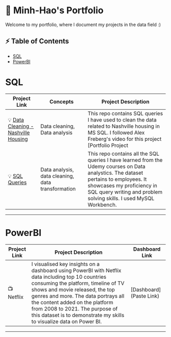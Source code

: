 # 🔭 Minh-Hao's Portfolio 

Welcome to my portfolio, where I document my projects in the data field :) 

 ## ⚡ Table of Contents
- [SQL](#sql)
- [PowerBI](#powerbi)

# SQL

| Project Link | Concepts | Project Description | 
|---|---|---|
| 💡 [Data Cleaning - Nashville Housing](https://github.com/minhhaole/Data-Portfolio) | Data cleaning, Data analysis | This repo contains SQL queries I have used to clean the data related to Nashville housing in MS SQL. I followed Alex Freberg's video for this project [Portfolio Project | Data Cleaning in SQL] (https://www.youtube.com/watch?v=8rO7ztF4NtU&ab_channel=AlexTheAnalyst). |  
| 💡 [SQL Queries](https://github.com/minhhaole/SQL-Queries---Udemy) | Data analysis, data cleaning, data transformation | This repo contains all the SQL queries I have learned from the Udemy courses on Data analystics. The dataset pertains to employees. It showcases my proficiency in SQL query writing and problem solving skills. I used MySQL Workbench. |

***

# PowerBI

| Project Link | Project Description | Dashboard Link |
|---|---|---|
| 📺 Netflix | I visualised key insights on a dashboard using PowerBI with Netflix data including top 10 countries consuming the platform, timeline of TV shows and movie released, the top genres and more. The data portrays all the content added on the platform from 2008 to 2021. The purpose of this dataset is to demonstrate my skills to visualize data on Power BI. | [Dashboard](Paste Link) |


***
